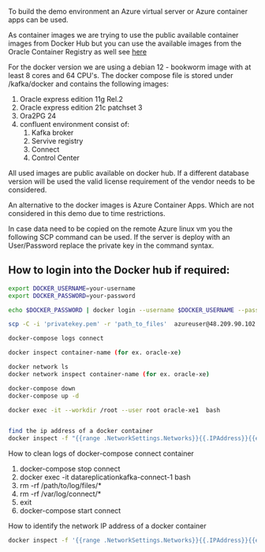 To build the demo environment an Azure virtual server or Azure container apps can be used.

As container images we are trying to use the public available container images from Docker Hub but you can use the available images from the Oracle Container Registry as well see [here](https://container-registry.oracle.com/ords/f?p=113:10::::::)


For the docker version we are using a debian 12 - bookworm image with at least 8 cores and 64 CPU's. The docker compose file is stored under /kafka/docker and contains the following images:

1. Oracle express edition 11g Rel.2
2. Oracle express edition 21c patchset 3
3. Ora2PG 24
4. confluent environment consist of:
   1. Kafka broker
   2. Servive registry
   3. Connect
   4. Control Center

All used images are public available on docker hub. If a different database version will be used the valid license requirement of the vendor needs to be considered.


An alternative to the docker images is Azure Container Apps. Which are not considered in this demo due to time restrictions.


In case data need to be copied on the remote Azure linux vm you the following SCP command can be used. If the server is deploy with an User/Password replace the private key in the command syntax. 


## How to login into the Docker hub if required:

~~~bash
export DOCKER_USERNAME=your-username
export DOCKER_PASSWORD=your-password

echo $DOCKER_PASSWORD | docker login --username $DOCKER_USERNAME --password-stdin
~~~


~~~bash
scp -C -i 'privatekey.pem' -r 'path_to_files'  azureuser@48.209.90.102:'path_to_files'
~~~

~~~bash
docker-compose logs connect

docker inspect container-name (for ex. oracle-xe)

docker network ls 
docker network inspect container-name (for ex. oracle-xe)

docker-compose down
docker-compose up -d

docker exec -it --workdir /root --user root oracle-xe1  bash


find the ip address of a docker container
docker inspect -f "{{range .NetworkSettings.Networks}}{{.IPAddress}}{{end}}" oracle-xe1
~~~


How to clean logs of docker-compose connect container

1. docker-compose stop connect
2. docker exec -it datareplicationkafka-connect-1 bash
3. rm -rf /path/to/log/files/*
4. rm -rf /var/log/connect/*
5. exit 
6. docker-compose start connect


How to identify the network IP address of a docker container
~~~bash
docker inspect -f '{{range .NetworkSettings.Networks}}{{.IPAddress}}{{end}}' oracle-xe1
~~~